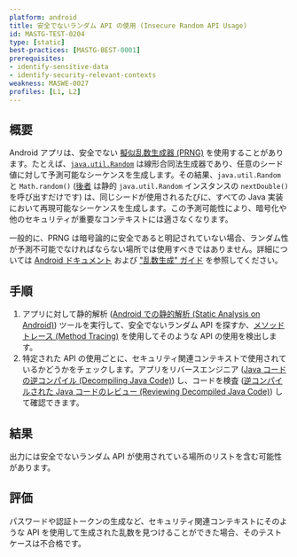 ```yaml
---
platform: android
title: 安全でないランダム API の使用 (Insecure Random API Usage)
id: MASTG-TEST-0204
type: [static]
best-practices: [MASTG-BEST-0001]
prerequisites:
- identify-sensitive-data
- identify-security-relevant-contexts
weakness: MASWE-0027
profiles: [L1, L2]
---
```


## 概要

Android アプリは、安全でない [擬似乱数生成器 (PRNG)](../../../Document/0x05e-Testing-Cryptography.md#random-number-generation) を使用することがあります。たとえば、[`java.util.Random`](https://developer.android.com/reference/java/util/Random) は線形合同法生成器であり、任意のシード値に対して予測可能なシーケンスを生成します。その結果、`java.util.Random` と `Math.random()` ([後者](https://franklinta.com/2014/08/31/predicting-the-next-math-random-in-java/) は静的 `java.util.Random` インスタンスの `nextDouble()` を呼び出すだけです) は、同じシードが使用されるたびに、すべての Java 実装において再現可能なシーケンスを生成します。この予測可能性により、暗号化や他のセキュリティが重要なコンテキストには適さなくなります。

一般的に、PRNG は暗号論的に安全であると明記されていない場合、ランダム性が予測不可能でなければならない場所では使用すべきではありません。詳細については [Android ドキュメント](https://developer.android.com/privacy-and-security/risks/weak-prng) および ["乱数生成" ガイド](../../../Document/0x05e-Testing-Cryptography.md#random-number-generation) を参照してください。

## 手順

1. アプリに対して静的解析 ([Android での静的解析 (Static Analysis on Android)](../../../techniques/android/MASTG-TECH-0014.md)) ツールを実行して、安全でないランダム API を探すか、[メソッドトレース (Method Tracing)](../../../techniques/android/MASTG-TECH-0033.md) を使用してそのような API の使用を検出します。
2. 特定された API の使用ごとに、セキュリティ関連コンテキストで使用されているかどうかをチェックします。アプリをリバースエンジニア ([Java コードの逆コンパイル (Decompiling Java Code)](../../../techniques/android/MASTG-TECH-0017.md)) し、コードを検査 ([逆コンパイルされた Java コードのレビュー (Reviewing Decompiled Java Code)](../../../techniques/android/MASTG-TECH-0023.md)) して確認できます。

## 結果

出力には安全でないランダム API が使用されている場所のリストを含む可能性があります。

## 評価

パスワードや認証トークンの生成など、セキュリティ関連コンテキストにそのような API を使用して生成された乱数を見つけることができた場合、そのテストケースは不合格です。
